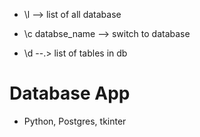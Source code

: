 - \l --> list of all database

- \c databse_name --> switch to database

- \d --.> list of tables in db

# Database App

- Python, Postgres, tkinter
